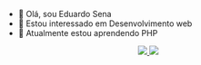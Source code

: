 - 👋 Olá, sou Eduardo Sena
- 👀 Estou interessado em Desenvolvimento web
- 🌱 Atualmente estou aprendendo PHP


<div class="readme" align="center" dir="auto">
<a href="https://github.com/eduardodasilva74">
  <img src="https://github-readme-stats.vercel.app/api?username=eduardodasilva74&show_icons=true&theme=dark" />
</a>

<a href="https://github.com/eduardodasilva74">
  <img src="https://github-readme-stats.vercel.app/api/top-langs/?username=eduardodasilva74&amp;layout=compact&amp;langs_count=7&amp;theme=dark" />
</a>
</div>
<!---
eduardodasilva74/eduardodasilva74 is a ✨ special ✨ repository because its `README.md` (this file) appears on your GitHub profile.
You can click the Preview link to take a look at your changes.
--->
